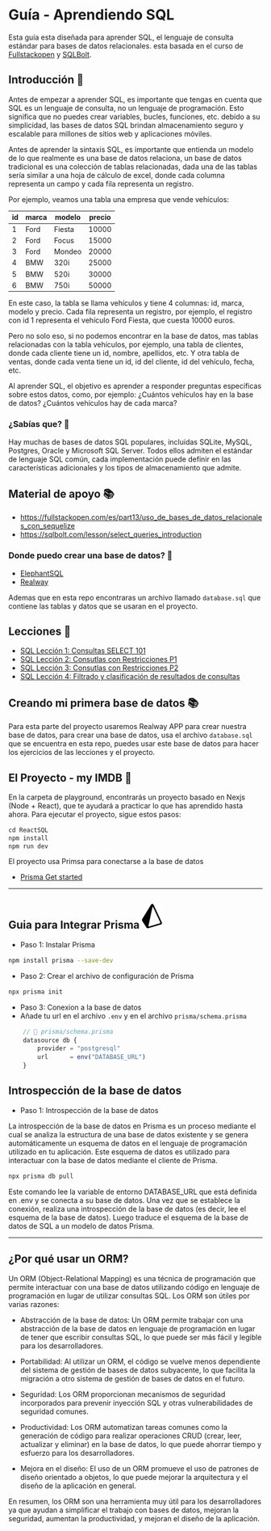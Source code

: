 # Guía - Aprendiendo SQL

Esta guía esta diseñada para aprender SQL, el lenguaje de consulta estándar para bases de datos relacionales. esta basada en el curso de [Fullstackopen](https://fullstackopen.com/es/part13/uso_de_bases_de_datos_relacionales_con_sequelize) y [SQLBolt](https://sqlbolt.com/lesson/select_queries_introduction).

## Introducción 📖

Antes de empezar a aprender SQL, es importante que tengas en cuenta que SQL es un lenguaje de consulta, no un lenguaje de programación. Esto significa que no puedes crear variables, bucles, funciones, etc.
debido a su simplicidad, las bases de datos SQL brindan almacenamiento seguro y escalable para millones de sitios web y aplicaciones móviles.

Antes de aprender la sintaxis SQL, es importante que entienda un modelo de lo que realmente es una base de datos relaciona, un base de datos tradicional es una colección de tablas relacionadas, dada una de las tablas sería similar a una hoja de cálculo de excel, donde cada columna representa un campo y cada fila representa un registro.

Por ejemplo, veamos una tabla una empresa que vende vehículos:

| id  | marca | modelo | precio |
| --- | ----- | ------ | ------ |
| 1   | Ford  | Fiesta | 10000  |
| 2   | Ford  | Focus  | 15000  |
| 3   | Ford  | Mondeo | 20000  |
| 4   | BMW   | 320i   | 25000  |
| 5   | BMW   | 520i   | 30000  |
| 6   | BMW   | 750i   | 50000  |

En este caso, la tabla se llama vehículos y tiene 4 columnas: id, marca, modelo y precio. Cada fila representa un registro, por ejemplo, el registro con id 1 representa el vehículo Ford Fiesta, que cuesta 10000 euros.

Pero no solo eso, si no podemos encontrar en la base de datos, mas tablas relacionadas con la tabla vehículos, por ejemplo, una tabla de clientes, donde cada cliente tiene un id, nombre, apellidos, etc. Y otra tabla de ventas, donde cada venta tiene un id, id del cliente, id del vehículo, fecha, etc.

Al aprender SQL, el objetivo es aprender a responder preguntas específicas sobre estos datos, como, por ejemplo:
¿Cuántos vehículos hay en la base de datos?
¿Cuántos vehículos hay de cada marca?

### ¿Sabías que? 🤔

Hay muchas de bases de datos SQL populares, incluidas SQLite, MySQL, Postgres, Oracle y Microsoft SQL Server. Todos ellos admiten el estándar de lenguaje SQL común, cada implementación puede definir en las características adicionales y los tipos de almacenamiento que admite.

## Material de apoyo 📚

- https://fullstackopen.com/es/part13/uso_de_bases_de_datos_relacionales_con_sequelize
- https://sqlbolt.com/lesson/select_queries_introduction

### Donde puedo crear una base de datos? 🤔

- [ElephantSQL](https://www.elephantsql.com/)
- [Realway](http://www.railway.app)

Ademas que en esta repo encontraras un archivo llamado `database.sql` que contiene las tablas y datos que se usaran en el proyecto.

## Lecciones 📖

- [SQL Lección 1: Consultas SELECT 101](./Temas/Leccion_01.md)
- [SQL Lección 2: Consutlas con Restricciones P1 ](./Temas/Leccion_02.md)
- [SQL Lección 3: Consutlas con Restricciones P2](./Temas/Leccion_03.md)
- [SQL Lección 4: Filtrado y clasificación de resultados de consultas](./Temas/Leccion_04.md)

## Creando mi primera base de datos 📚

Para esta parte del proyecto usaremos Realway APP para crear nuestra base de datos, para crear una base de datos, usa el archivo `database.sql` que se encuentra en esta repo, puedes usar este base de datos para hacer los ejercicios de las lecciones y el proyecto.

## El Proyecto - my IMDB 🚀

En la carpeta de playground, encontrarás un proyecto basado en Nexjs (Node + React), que te ayudará a practicar lo que has aprendido hasta ahora. Para ejecutar el proyecto, sigue estos pasos:

    cd ReactSQL
    npm install
    npm run dev

El proyecto usa Primsa para conectarse a la base de datos

- [Prisma Get started](https://www.prisma.io/docs/getting-started)

---

## Guia para Integrar Prisma ![](assets/prisma-3.svg)

- Paso 1: Instalar Prisma

```bash
npm install prisma --save-dev

```

- Paso 2: Crear el archivo de configuración de Prisma

```bash
npx prisma init
```

- Paso 3: Conexion a la base de datos
- Añade tu url en el archivo `.env` y en el archivo `prisma/schema.prisma`

```javascript
    // 📂 prisma/schema.prisma
    datasource db {
        provider = "postgresql"
        url      = env("DATABASE_URL")
    }
```

## Introspección de la base de datos

- Paso 1: Introspección de la base de datos

La introspección de la base de datos en Prisma es un proceso mediante el cual se analiza la estructura de una base de datos existente y se genera automáticamente un esquema de datos en el lenguaje de programación utilizado en tu aplicación. Este esquema de datos es utilizado para interactuar con la base de datos mediante el cliente de Prisma.

```bash
npx prisma db pull
```

Este comando lee la variable de entorno DATABASE_URL que está definida en .env y se conecta a su base de datos. Una vez que se establece la conexión, realiza una introspección de la base de datos (es decir, lee el esquema de la base de datos). Luego traduce el esquema de la base de datos de SQL a un modelo de datos Prisma.

---

## ¿Por qué usar un ORM?

Un ORM (Object-Relational Mapping) es una técnica de programación que permite interactuar con una base de datos utilizando código en lenguaje de programación en lugar de utilizar consultas SQL. Los ORM son útiles por varias razones:

- Abstracción de la base de datos: Un ORM permite trabajar con una abstracción de la base de datos en lenguaje de programación en lugar de tener que escribir consultas SQL, lo que puede ser más fácil y legible para los desarrolladores.

- Portabilidad: Al utilizar un ORM, el código se vuelve menos dependiente del sistema de gestión de bases de datos subyacente, lo que facilita la migración a otro sistema de gestión de bases de datos en el futuro.

- Seguridad: Los ORM proporcionan mecanismos de seguridad incorporados para prevenir inyección SQL y otras vulnerabilidades de seguridad comunes.

- Productividad: Los ORM automatizan tareas comunes como la generación de código para realizar operaciones CRUD (crear, leer, actualizar y eliminar) en la base de datos, lo que puede ahorrar tiempo y esfuerzo para los desarrolladores.

- Mejora en el diseño: El uso de un ORM promueve el uso de patrones de diseño orientado a objetos, lo que puede mejorar la arquitectura y el diseño de la aplicación en general.

En resumen, los ORM son una herramienta muy útil para los desarrolladores ya que ayudan a simplificar el trabajo con bases de datos, mejoran la seguridad, aumentan la productividad, y mejoran el diseño de la aplicación.
